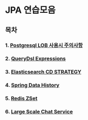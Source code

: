 # JPA 연습모음

## 목차

### 1. [Postgresql LOB 사용시 주의사항](docs/postgresql_lob.md)

### 2. [QueryDsl Expressions](docs/querydls_expressions.md)

### 3. [Elasticsearch CD STRATEGY](docs/elasticsearch_cd_strategy.md)

### 4. [Spring Data History](docs/spring_data_history.md)

### 5. [Redis ZSet](docs/redis_zset.md)

### 6. [Large Scale Chat Service](docs/large_scale_chat_service.md)